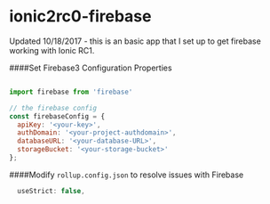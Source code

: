 # ionic2rc0-firebase
Updated 10/18/2017 - this is an basic app that I set up to get firebase working with Ionic RC1.

####Set Firebase3 Configuration Properties
```Javascript

import firebase from 'firebase'

// the firebase config
const firebaseConfig = {
  apiKey: '<your-key>',
  authDomain: '<your-project-authdomain>',
  databaseURL: '<your-database-URL>',
  storageBucket: '<your-storage-bucket>'
};
```

####Modify `rollup.config.json` to resolve issues with Firebase
```Javascript
  useStrict: false,
```
